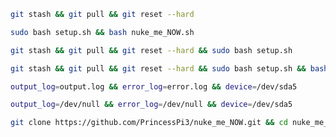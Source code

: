 ```bash
git stash && git pull && git reset --hard
```

```bash
sudo bash setup.sh && bash nuke_me_NOW.sh
```

```bash
git stash && git pull && git reset --hard && sudo bash setup.sh
```

```bash
git stash && git pull && git reset --hard && sudo bash setup.sh && bash nuke_me_NOW.sh
```

```bash
output_log=output.log && error_log=error.log && device=/dev/sda5
```

```bash
output_log=/dev/null && error_log=/dev/null && device=/dev/sda5
```

```bash
git clone https://github.com/PrincessPi3/nuke_me_NOW.git && cd nuke_me_NOW && bash setup.sh
```